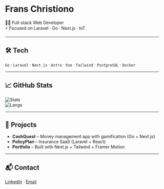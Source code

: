 # Frans Christiono

👨‍💻 Full-stack Web Developer  
⚡ Focused on Laravel · Go · Next.js · IoT  

---

## 🛠 Tech
`Go` · `Laravel` · `Next.js` · `Astro` · `Vue` · `Tailwind` · `PostgreSQL` · `Docker`

---

## 📈 GitHub Stats
![Stats](https://github-readme-stats.vercel.app/api?username=franschristiono&show_icons=false&hide_border=true&count_private=true&theme=transparent)  
![Langs](https://github-readme-stats.vercel.app/api/top-langs/?username=franschristiono&layout=compact&hide_border=true&theme=transparent)

---

## 🚀 Projects
- **CashQuest** – Money management app with gamification (Go + Next.js)  
- **PolicyPlan** – Insurance SaaS (Laravel + React)  
- **Portfolio** – Built with Next.js + Tailwind + Framer Motion  

---

## 📬 Contact
[LinkedIn](https://linkedin.com/in/yourprofile) · [Email](mailto:youremail@gmail.com)
